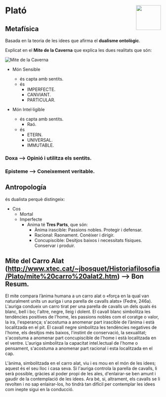 # Plató <img align="right" src="http://www.departments.bucknell.edu/history/carnegie/plato/plato_bust.jpg" height="80px" />

## Metafísica

Basada en la teoria de les idees que afirma el **dualisme ontològic**.

Explicat en el **Mite de la Caverna** que explica les dues realitats que són:

![Mite de la Caverna](https://juanat.wordpress.com/files/2009/11/el-mito-de-la-caverna.jpg)

- Món Sensible
     - és capta amb sentits.
     - és
        - IMPERFECTE.
        - CANVIANT.
        - PARTICULAR.

- Món Intel·ligible
    - és capta amb sentits.
      - Raó.
    - és
      - ETERN.
      - UNIVERSAL.
      - IMMUTABLE.

### Doxa --> Opinió i utilitza els sentits.
### Episteme --> Coneixement veritable.

## Antropología
és dualista perquè distingeix:
- Cos
  - Mortal
  - Imperfecte
    - Anima
      té **Tres Parts**, que són:
      - Ànima irascible: Passions nobles. Protegir i defensar.
      - Racional: Raonament. Conèixer i dirigir.
      - Concupiscible: Desitjos baixos i necessitats físiques. Conservar i produir.

## Mite del Carro Alat (http://www.xtec.cat/~jbosquet/Historiafilosofia/Plato/mite%20carro%20alat2.htm) --> Bon Resum.

El mite compara l’ànima humana a un carro alat o «força en la qual van naturalment units un auriga i una parella de cavalls alats» (Fedre, 246a). L'auriga condueix un carro tirat per una parella de cavalls un dels quals és blanc, bell i bo; l'altre, negre, lleig i dolent. El cavall blanc simbolitza les tendències positives de l'home, les passions nobles com el coratge o valor, la ira, l'esperança; s'acostuma a anomenar part irascible de l’ànima i està localitzada en el pit. El cavall negre simbolitza les tendències negatives de l'home, els desitjos més baixos, l'instint de conservació, la sexualitat; s'acostuma a anomenar part concupiscible de l'home i està localitzada en el ventre. L'auriga simbolitza la capacitat intel.lectual de l'home o pensament, s'acostuma a anomenar part racional i esta localitzada en el cap.

L'ànima, simbolitzada en el carro alat, viu i es mou en el món de les idees; aquest és el seu lloc i casa seva. Si l'auriga controla la parella de cavalls, li serà possible, gràcies al poder propi de les ales, d'enlairar-se ben amunt i gaudir de la contemplació de les idees. Ara bé, si, altrament, els cavalls se li revolten i no sap enlairar-los, ho tindrà tan difícil per contemplar les idees com inepte sigui en la conducció.
